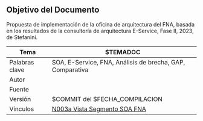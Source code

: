 ## Objetivo del Documento
Propuesta de implementación de la oficina de arquitectura del FNA, basada en los resultados de la consultoría de arquitectura E-Service, Fase II, 2023, de Stefanini.


|Tema            |$TEMADOC                                           |
|----------------|---------------------------------------------------|
|Palabras clave  |SOA, E-Service, FNA, Análisis de brecha, GAP, Comparativa          |
|Autor           |                                                   |
|Fuente          |                                                   |
|Versión|$COMMIT del $FECHA_COMPILACION                              |
|Vínculos|[N003a Vista Segmento SOA FNA](N03a%a20Vsta%20aSegenta%20SOA%20FNA.md)|

<br>
